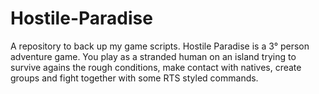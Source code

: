 # Hostile-Paradise
A repository to back up my game scripts.
Hostile Paradise is a 3° person adventure game.
You play as a stranded human on an island trying to survive agains the rough conditions, make contact with natives, create groups and fight together with some RTS styled commands.
